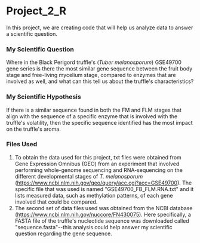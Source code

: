 # Project_2_R
In this project, we are creating code that will help us analyze data to answer a scientific question.

### My Scientific Question
Where in the Black Perigord truffle's (*Tuber melanosporum*) GSE49700 gene series is there the most similar gene sequence between the fruit body stage and free-living mycelium stage, compared to enzymes that are involved as well, and what can this tell us about the truffle's characteristics?

### My Scientific Hypothesis
If there is a similar sequence found in both the FM and FLM stages that align with the sequence of a specific enzyme that is involved with the truffle's volatility, then the specific sequence identified has the most impact on the truffle's aroma.

### Files Used
1) To obtain the data used for this project, txt files were obtained from Gene Expression Omnibus (GEO) from an experiment that involved performing whole-genome sequencing and RNA-sequencing on the different developmental stages of *T. melanosporum* (https://www.ncbi.nlm.nih.gov/geo/query/acc.cgi?acc=GSE49700). The specific file that was used is named "GSE49700_FB_FLM.RNA.txt" and it lists measured data, such as methylation patterns, of each gene involved that could be compared.
2) The second set of data files used was obtained from the NCBI database (https://www.ncbi.nlm.nih.gov/nuccore/FN430075). Here specifically, a FASTA file of the truffle's nucleotide sequence was downloaded called "sequence.fasta"--this analysis could help answer my scientific question regarding the gene sequence.
